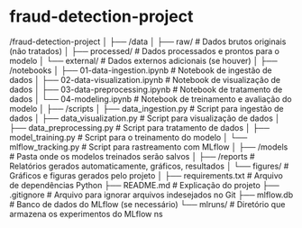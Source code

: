 # fraud-detection-project

/fraud-detection-project
│
├── /data
│   ├── raw/                    # Dados brutos originais (não tratados)
│   ├── processed/               # Dados processados e prontos para o modelo
│   └── external/                # Dados externos adicionais (se houver)
│
├── /notebooks
│   ├── 01-data-ingestion.ipynb  # Notebook de ingestão de dados
│   ├── 02-data-visualization.ipynb  # Notebook de visualização de dados
│   ├── 03-data-preprocessing.ipynb  # Notebook de tratamento de dados
│   └── 04-modeling.ipynb        # Notebook de treinamento e avaliação do modelo
│
├── /scripts
│   ├── data_ingestion.py        # Script para ingestão de dados
│   ├── data_visualization.py    # Script para visualização de dados
│   ├── data_preprocessing.py    # Script para tratamento de dados
│   ├── model_training.py        # Script para o treinamento do modelo
│   └── mlflow_tracking.py       # Script para rastreamento com MLflow
│
├── /models                      # Pasta onde os modelos treinados serão salvos
│
├── /reports                     # Relatórios gerados automaticamente, gráficos, resultados
│   └── figures/                 # Gráficos e figuras gerados pelo projeto
│
├── requirements.txt             # Arquivo de dependências Python
├── README.md                    # Explicação do projeto
├── .gitignore                   # Arquivo para ignorar arquivos indesejados no Git
├── mlflow.db                    # Banco de dados do MLflow (se necessário)
└── mlruns/                      # Diretório que armazena os experimentos do MLflow
ns

